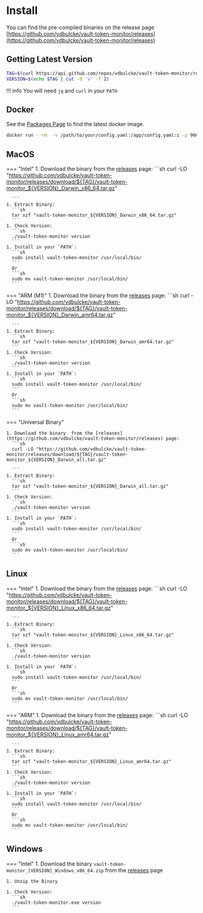 # Install 

You can find the pre-compiled binaries on the release page [https://github.com/vdbulcke/vault-token-monitor/releases](https://github.com/vdbulcke/vault-token-monitor/releases)




## Getting Latest Version 


```sh
TAG=$(curl https://api.github.com/repos/vdbulcke/vault-token-monitor/releases/latest  |jq .tag_name -r )
VERSION=$(echo $TAG | cut -d 'v' -f 2)
```

!!! info
    You will need `jq` and `curl` in your `PATH`

## Docker

See the [Packages Page](https://github.com/vdbulcke/vault-token-monitor/pkgs/container/vault-token-monitor) to find the latest docker image.

```bash
docker run --rm  -v /path/to/your/config.yaml:/app/config.yaml:z -p 9000:9000 ghcr.io/vdbulcke/vault-token-monitor:v${TAG}
```



## MacOS 

=== "Intel"
    1. Download the binary  from the [releases](https://github.com/vdbulcke/vault-token-monitor/releases) page:
      ```sh
      curl -LO "https://github.com/vdbulcke/vault-token-monitor/releases/download/${TAG}/vault-token-monitor_${VERSION}_Darwin_x86_64.tar.gz"
      
      ```
    1. Extract Binary:
      ```sh
      tar xzf "vault-token-monitor_${VERSION}_Darwin_x86_64.tar.gz"
      ```
    1. Check Version: 
      ```sh
      ./vault-token-monitor version
      ```
    1. Install in your `PATH`: 
      ```sh
      sudo install vault-token-monitor /usr/local/bin/
      ```
      Or
      ```sh
      sudo mv vault-token-monitor /usr/local/bin/
      ```

=== "ARM (M1)"
    1. Download the binary  from the [releases](https://github.com/vdbulcke/vault-token-monitor/releases) page:
      ```sh
      curl -LO "https://github.com/vdbulcke/vault-token-monitor/releases/download/${TAG}/vault-token-monitor_${VERSION}_Darwin_amr64.tar.gz"
      
      ```
    1. Extract Binary:
      ```sh
      tar xzf "vault-token-monitor_${VERSION}_Darwin_amr64.tar.gz"
      ```
    1. Check Version: 
      ```sh
      ./vault-token-monitor version
      ```
    1. Install in your `PATH`: 
      ```sh
      sudo install vault-token-monitor /usr/local/bin/
      ```
      Or
      ```sh
      sudo mv vault-token-monitor /usr/local/bin/
      ```
=== "Universal Binary"

    1. Download the binary  from the [releases](https://github.com/vdbulcke/vault-token-monitor/releases) page:
      ```sh
      curl -LO "https://github.com/vdbulcke/vault-token-monitor/releases/download/${TAG}/vault-token-monitor_${VERSION}_Darwin_all.tar.gz"
      
      ```
    1. Extract Binary:
      ```sh
      tar xzf "vault-token-monitor_${VERSION}_Darwin_all.tar.gz"
      ```
    1. Check Version: 
      ```sh
      ./vault-token-monitor version
      ```
    1. Install in your `PATH`: 
      ```sh
      sudo install vault-token-monitor /usr/local/bin/
      ```
      Or
      ```sh
      sudo mv vault-token-monitor /usr/local/bin/
      ```



## Linux 


=== "Intel"
    1. Download the binary  from the [releases](https://github.com/vdbulcke/vault-token-monitor/releases) page:
      ```sh
      curl -LO "https://github.com/vdbulcke/vault-token-monitor/releases/download/${TAG}/vault-token-monitor_${VERSION}_Linux_x86_64.tar.gz"
      
      ```
    1. Extract Binary:
      ```sh
      tar xzf "vault-token-monitor_${VERSION}_Linux_x86_64.tar.gz"
      ```
    1. Check Version: 
      ```sh
      ./vault-token-monitor version
      ```
    1. Install in your `PATH`: 
      ```sh
      sudo install vault-token-monitor /usr/local/bin/
      ```
      Or
      ```sh
      sudo mv vault-token-monitor /usr/local/bin/
      ```

=== "ARM"
    1. Download the binary  from the [releases](https://github.com/vdbulcke/vault-token-monitor/releases) page:
      ```sh
      curl -LO "https://github.com/vdbulcke/vault-token-monitor/releases/download/${TAG}/vault-token-monitor_${VERSION}_Linux_amr64.tar.gz"
      
      ```
    1. Extract Binary:
      ```sh
      tar xzf "vault-token-monitor_${VERSION}_Linux_amr64.tar.gz"
      ```
    1. Check Version: 
      ```sh
      ./vault-token-monitor version
      ```
    1. Install in your `PATH`: 
      ```sh
      sudo install vault-token-monitor /usr/local/bin/
      ```
      Or
      ```sh
      sudo mv vault-token-monitor /usr/local/bin/
      ```
      
## Windows 


=== "Intel"
    1. Download the binary `vault-token-monitor_[VERSION]_Windows_x86_64.zip`  from the [releases](https://github.com/vdbulcke/vault-token-monitor/releases) page
     
    1. Unzip the Binary

    1. Check Version: 
      ```sh
      ./vault-token-monitor.exe version
      ```

